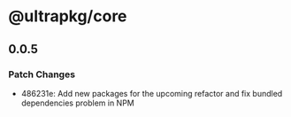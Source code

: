 # @ultrapkg/core

## 0.0.5

### Patch Changes

- 486231e: Add new packages for the upcoming refactor and fix bundled dependencies problem in NPM
